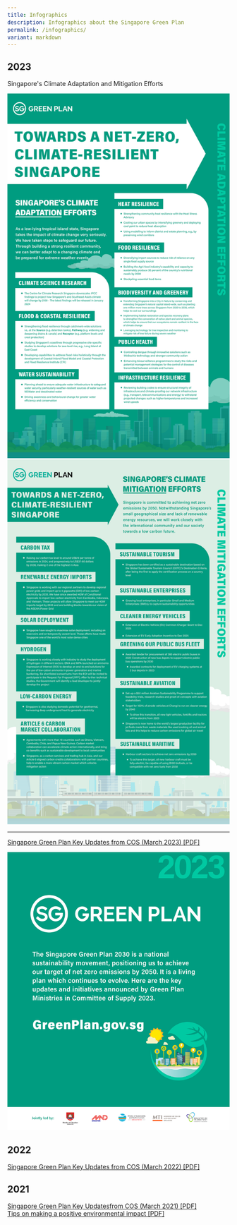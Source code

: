 ```yaml
---
title: Infographics
description: Infographics about the Singapore Green Plan
permalink: /infographics/
variant: markdown
---
```

## 2023

Singapore's Climate Adaptation and Mitigation Efforts

![Singapore's Climate Adaptation Efforts](/images/infographics/COP28_011_Revised_with_MTI_edits_CA_efforts.png)
![Singapore's Climate Mitigation Efforts](/images/infographics/COP28_011_Revised_with_MTI_edits_CM_efforts.png)

***
[Singapore Green Plan Key Updates from COS (March 2023) [PDF]](/files/SGP2023_overview.pdf)

[![Singapore Green Plan Key Updates 2023 PDF](/images/infographics/cosgp2023-1.png)](/files/SGP2023_overview.pdf)
																
		
## 2022 

[Singapore Green Plan Key Updates from COS (March 2022) [PDF]](/files/SGP2022_overview.pdf)

## 2021 

[Singapore Green Plan Key Updatesfrom COS (March 2021) [PDF]](/files/SGP2021_overview_1.pdf)  
[Tips on making a positive environmental impact [PDF]](/files/SGP_actionables.pdf)